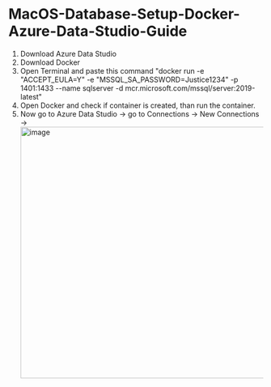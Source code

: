 # MacOS-Database-Setup-Docker-Azure-Data-Studio-Guide
1. Download Azure Data Studio
2. Download Docker
3. Open Terminal and paste this command "docker run -e "ACCEPT_EULA=Y" -e "MSSQL_SA_PASSWORD=Justice1234" -p 1401:1433 --name sqlserver -d mcr.microsoft.com/mssql/server:2019-latest"
4. Open Docker and check if container is created, than run the container.
5. Now go to Azure Data Studio -> go to Connections -> New Connections -> <img width="497" alt="image" src="https://github.com/user-attachments/assets/27d4ca77-41b9-4c3f-9b06-ac63d8e91b12">


